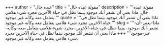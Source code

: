 +++
author = "عبده خال"
title = "مقولة عبده خال"
description = '''مقولة عبده خال: ماذا يعني أن تشعر أنك موجود بينما تظل في حياة الآخرين مجرد شيء هلامي يتعامل معه وكأنه غير موجود.'''
quote = '''ماذا يعني أن تشعر أنك موجود بينما تظل في حياة الآخرين مجرد شيء هلامي يتعامل معه وكأنه غير موجود.'''
slug = '''ماذا-يعني-أن-تشعر-أنك-موجود-بينما-تظل-في-حياة-الآخرين-مجرد-شيء-هلامي-يتعامل-معه-وكأنه-غير-موجود'''
+++
ماذا يعني أن تشعر أنك موجود بينما تظل في حياة الآخرين مجرد شيء هلامي يتعامل معه وكأنه غير موجود.
